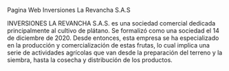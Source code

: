 Pagina Web Inversiones La Revancha S.A.S

INVERSIONES LA REVANCHA S.A.S. es una sociedad comercial dedicada principalmente al cultivo de plátano. Se formalizó como una sociedad el 14 de diciembre de 2020. Desde entonces, esta empresa se ha especializado en la producción y comercialización de estas frutas, lo cual implica una serie de actividades agrícolas que van desde la preparación del terreno y la siembra, hasta la cosecha y distribución de los productos.